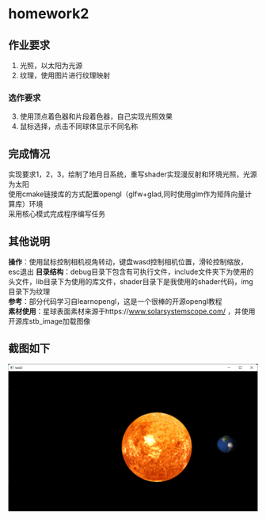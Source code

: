 # homework2

## 作业要求

1. 光照，以太阳为光源
2. 纹理，使用图片进行纹理映射

### 选作要求

3. 使用顶点着色器和片段着色器，自己实现光照效果
4. 鼠标选择，点击不同球体显示不同名称

## 完成情况

实现要求1，2，3，绘制了地月日系统，重写shader实现漫反射和环境光照，光源为太阳  
使用cmake链接库的方式配置opengl（glfw+glad,同时使用glm作为矩阵向量计算库）环境  
采用核心模式完成程序编写任务

## 其他说明

**操作**：使用鼠标控制相机视角转动，键盘wasd控制相机位置，滑轮控制缩放，esc退出 
**目录结构**：debug目录下包含有可执行文件，include文件夹下为使用的头文件，lib目录下为使用的库文件，shader目录下是我使用的shader代码，img目录下为纹理  
**参考**：部分代码学习自learnopengl，这是一个很棒的开源opengl教程  
**素材使用**：星球表面素材来源于https://www.solarsystemscope.com/ ，并使用开源库stb_image加载图像

## 截图如下

![img_1.png](img_1.png)
